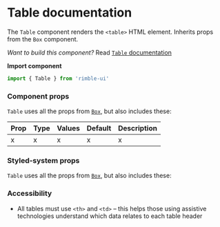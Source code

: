 # Table documentation
The `Table` component renders the `<table>` HTML element. Inherits props from the `Box` component.

_Want to build this component?_ Read [`Table` documentation](https://consensys.github.io/rimble-ui/?path=/story/Table--documentation)

**Import component**
```jsx
import { Table } from 'rimble-ui'
```

<!-- STORY -->

### Component props
`Table` uses all the props from [`Box`](https://consensys.github.io/rimble-ui/?path=/story/layout--box), but also includes these:

| Prop      | Type    | Values                                                           | Default | Description                                                                                                     |
| --------- | ------- | ---------------------------------------------------------------- | ------- | --------------------------------------------------------------------------------------------------------------- |
| x      | x  | x                                            | x | x

### Styled-system props

`Table` uses all the props from [`Box`](https://consensys.github.io/rimble-ui/?path=/story/layout--box), but also includes these:

### Accessibility
- All tables must use `<th>` and `<td>` – this helps those using assistive technologies understand which data relates to each table header
